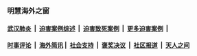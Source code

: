 
### 明慧海外之窗

####  [武汉肺炎](indexes/365.md?t=06301900) &nbsp;|&nbsp;  [迫害案例综述](indexes/328.md?t=06301900) &nbsp;|&nbsp; [迫害致死案例](indexes/277.md?t=06301900)  &nbsp;|&nbsp; [更多迫害案例](indexes/81.md?t=06301900)  &nbsp;|&nbsp; 
####  [时事评论](indexes/19.md?t=06301900) &nbsp;|&nbsp; [海外简讯](indexes/245.md?t=06301900)&nbsp;|&nbsp;  [社会支持](indexes/140.md?t=06301900) &nbsp;|&nbsp; [褒奖决议](indexes/282.md?t=06301900) &nbsp;|&nbsp; [社区报道](indexes/91.md?t=06301900)  &nbsp;|&nbsp; [天人之间](indexes/78.md?t=06301900) 

